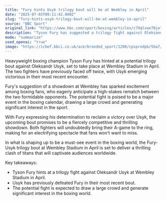 ```yaml
---
title: "Fury hints Usyk trilogy bout will be at Wembley in April"
date: "2025-07-03T09:11:42.000Z"
slug: "fury-hints-usyk-trilogy-bout-will-be-at-wembley-in-april"
source: "BBC Sport"
original_link: "https://www.bbc.com/sport/boxing/articles/c79qlxee70jo"
description: "Tyson Fury has suggested a trilogy fight against Oleksandr Usyk at Wembley Stadium in April, following their previous encounters where Usyk emerged victorious. Boxing fans are excited for the high-stakes rematch between the two formidable opponents, with the potential bout expected to be a major event in the boxing calendar. Fury's determination to reclaim victory promises a fiercely competitive and thrilling showdown, making the upcoming fight a must-see event that will captivate audiences worldwide."
mode: "summarize"
used_openai: "true"
image: "https://ichef.bbci.co.uk/ace/branded_sport/1200/cpsprodpb/5ba7/live/f4f5b760-578b-11f0-b4d3-250e78bd3e21.jpg"
---
```


Heavyweight boxing champion Tyson Fury has hinted at a potential trilogy bout against Oleksandr Usyk, set to take place at Wembley Stadium in April. The two fighters have previously faced off twice, with Usyk emerging victorious in their most recent encounter. 

Fury's suggestion of a showdown at Wembley has sparked excitement among boxing fans, who eagerly anticipate a high-stakes rematch between the two formidable opponents. The potential fight is poised to be a major event in the boxing calendar, drawing a large crowd and generating significant interest in the sport.

With Fury expressing his determination to reclaim a victory over Usyk, the upcoming bout promises to be a fiercely competitive and thrilling showdown. Both fighters will undoubtedly bring their A-game to the ring, making for an electrifying spectacle that fans won't want to miss.

In what is shaping up to be a must-see event in the boxing world, the Fury-Usyk trilogy bout at Wembley Stadium in April is set to deliver a thrilling clash of titans that will captivate audiences worldwide.

Key takeaways:
- Tyson Fury hints at a trilogy fight against Oleksandr Usyk at Wembley Stadium in April.
- Usyk has previously defeated Fury in their most recent bout.
- The potential fight is expected to draw a large crowd and generate significant interest in the boxing world.